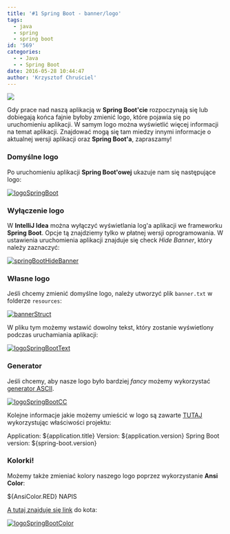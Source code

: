 ```yaml
---
title: '#1 Spring Boot - banner/logo'
tags:
  - java
  - spring
  - spring boot
id: '569'
categories:
  - - Java
  - - Spring Boot
date: 2016-05-28 10:44:47
author: 'Krzysztof Chruściel'
---
```


![](http://codecouple.pl/wp-content/uploads/2017/02/springBootArt.png)

Gdy prace nad naszą aplikacją w **Spring Boot'cie** rozpoczynają się lub dobiegają końca fajnie byłoby zmienić logo, które pojawia się po uruchomieniu aplikacji. W samym logo można wyświetlić więcej informacji na temat aplikacji. Znajdować mogą się tam miedzy innymi informacje o aktualnej wersji aplikacji oraz **Spring Boot'a**, zapraszamy!
<!-- more -->
### Domyślne logo

Po uruchomieniu aplikacji **Spring Boot'owej** ukazuje nam się następujące logo:

[![logoSpringBoot](http://codecouple.pl/wp-content/uploads/2016/05/logoSpringBoot.png)](http://codecouple.pl/wp-content/uploads/2016/05/logoSpringBoot.png)

### Wyłączenie logo

W **IntelliJ Idea** można wyłączyć wyświetlania log'a aplikacji we frameworku **Spring Boot**. Opcje tą znajdziemy tylko w płatnej wersji oprogramowania. W ustawienia uruchomienia aplikacji znajduje się check _Hide Banner_, który należy zaznaczyć:

[![springBootHideBanner](http://codecouple.pl/wp-content/uploads/2016/05/springBootHideBanner.png)](http://codecouple.pl/wp-content/uploads/2016/05/springBootHideBanner.png)

### Własne logo

Jeśli chcemy zmienić domyślne logo, należy utworzyć plik `banner.txt` w folderze `resources`:

[![bannerStruct](http://codecouple.pl/wp-content/uploads/2016/05/bannerStruct.png)](http://codecouple.pl/wp-content/uploads/2016/05/bannerStruct.png)

W pliku tym możemy wstawić dowolny tekst, który zostanie wyświetlony podczas uruchamiania aplikacji:

[![logoSpringBootText](http://codecouple.pl/wp-content/uploads/2016/05/logoSpringBootText.png)](http://codecouple.pl/wp-content/uploads/2016/05/logoSpringBootText.png)

### Generator

Jeśli chcemy, aby nasze logo było bardziej _fancy_ możemy wykorzystać [generator ASCII](http://patorjk.com/software/taag/#p=display&f=Big&t=CodeCouple.pl%0A).

[![logoSpringBootCC](http://codecouple.pl/wp-content/uploads/2016/05/logoSpringBootCC.png)](http://codecouple.pl/wp-content/uploads/2016/05/logoSpringBootCC.png)

Kolejne informacje jakie możemy umieścić w logo są zawarte [TUTAJ](http://docs.spring.io/spring-boot/docs/current/reference/html/boot-features-spring-application.html) wykorzystując właściwości projektu:

Application: ${application.title}
Version: ${application.version}
Spring Boot version: ${spring-boot.version}

### Kolorki!

Możemy także zmieniać kolory naszego logo poprzez wykorzystanie **Ansi Color**:

${AnsiColor.RED} NAPIS

[A tutaj znajduje się link](https://github.com/snicoll-demos/spring-boot-4tw-uni/blob/master/spring-boot-4tw-web/src/main/resources/banner.txt) do kota:

[![logoSpringBootColor](http://codecouple.pl/wp-content/uploads/2016/05/logoSpringBootColor.png)](http://codecouple.pl/wp-content/uploads/2016/05/logoSpringBootColor.png)